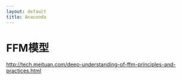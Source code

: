 ```yaml
---
layout: default
title: Anaconda
---
```


# FFM模型

http://tech.meituan.com/deep-understanding-of-ffm-principles-and-practices.html

